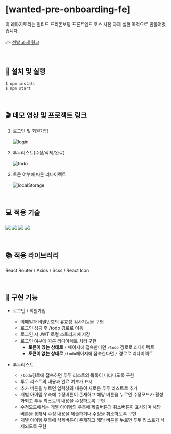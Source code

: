 # [wanted-pre-onboarding-fe]

이 레파지토리는 원티드 프리온보딩 프론트엔드 코스 사전 과제 실현 목적으로 만들어졌습니다. <br/><br/>
👉 <a href="https://github.com/walking-sunset/selection-task" target="_blank">선발 과제 링크</a>

<br/>

## 🚀 설치 및 실행
```zsh
$ npm install
$ npm start
```

<br/>

## 🎬 데모 영상 및 프로젝트 링크

1. 로그인 및 회원가입<br/><br/>
![login](https://user-images.githubusercontent.com/64053930/184637479-57fb7ed1-df4d-44dc-a1e3-0ee8334ae98e.gif)


2. 투두리스트(수정/삭제/완료)<br/><br/>
![todo](https://user-images.githubusercontent.com/64053930/184637729-e28970da-2b10-406e-9863-23f46c1780b6.gif)

3. 토큰 여부에 따른 리다이렉트<br/><br/>
![localStorage](https://user-images.githubusercontent.com/64053930/184640216-c6872ca6-f451-4c59-9b74-04ab2c0fbdc5.gif)

<br/>

## 💻 적용 기술

<img src="https://img.shields.io/badge/HTML5-E34F26?style=flat&logo=HTML5&logoColor=white"/> <img src="https://img.shields.io/badge/Scss-CC6699?style=flat&logo=Sass&logoColor=white"/> <img src="https://img.shields.io/badge/JavaScript-F7DF1E?style=flat&logo=JavaScript&logoColor=white"/> <img src="https://img.shields.io/badge/React-61DAFB?style=flat&logo=React&logoColor=white"/>

<br/>

## 📚 적용 라이브러리
React Router / Axios / Scss / React Icon

<br/>

## 📝 구현 기능
  - 로그인 / 회원가입
    - 이메일과 비밀번호의 유효성 검사기능을 구현
    - 로그인 성공 후 /todo 경로로 이동
    - 로그인 시 JWT 로컬 스토리지에 저장
    - 로그인 여부에 따른 리다이렉트 처리 구현
      - <b>토큰이 있는 상태로</b> ``/`` 페이지에 접속한다면 ``/todo`` 경로로 리다이렉트
      - <b>토큰이 없는 상태로</b> ``/todo``페이지에 접속한다면 ``/`` 경로로 리다이렉트
 
  - 투두리스트
    -  ``/todo``경로에 접속하면 투두 리스트의 목록이 나타나도록 구현
    - 투두 리스트의 내용과 완료 여부가 표시
    - 추가 버튼을 누르면 입력창의 내용이 새로운 투두 리스트로 추가
    - 개별 아이템 우측에 수정버튼이 존재하고 해당 버튼을 누르면 수정모드가 활성화되고 투두 리스트의 내용을 수정하도록 구현
    - 수정모드에서는 개별 아이템의 우측에 제출버튼과 취소버튼이 표시되며 해당 버튼을 통해서 수정 내용을 제출하거나 수정을 취소하도록 구현
    - 개별 아이템 우측에 삭제버튼이 존재하고 해당 버튼을 누르면 투두 리스트가 삭제되도록 구현
